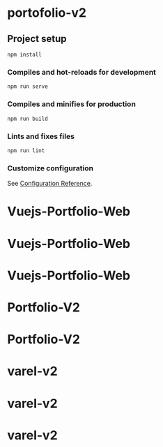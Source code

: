 # portofolio-v2

## Project setup
```
npm install
```

### Compiles and hot-reloads for development
```
npm run serve
```

### Compiles and minifies for production
```
npm run build
```

### Lints and fixes files
```
npm run lint
```

### Customize configuration
See [Configuration Reference](https://cli.vuejs.org/config/).
# Vuejs-Portfolio-Web
# Vuejs-Portfolio-Web
# Vuejs-Portfolio-Web
# Portfolio-V2
# Portfolio-V2
# varel-v2
# varel-v2
# varel-v2
